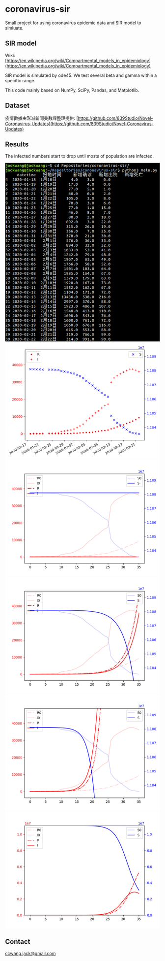 # coronavirus-sir
Small project for using coronavirus epidemic data and SIR model to simluate.

## SIR model

Wiki:
[https://en.wikipedia.org/wiki/Compartmental_models_in_epidemiology](https://en.wikipedia.org/wiki/Compartmental_models_in_epidemiology)

SIR model is simulated by ode45.
We test several beta and gamma within a specific range.

This code mainly based on NumPy, SciPy, Pandas, and Matplotlib.

## Dataset

疫情數據由澎派新聞美數課整理提供:
[https://github.com/839Studio/Novel-Coronavirus-Updates](https://github.com/839Studio/Novel-Coronavirus-Updates)

## Results

The infected numbers start to drop until mosts of population are infected.

![preprocessed_data](figures/preprocessed_data.png)
![preprocessed_data_plot](figures/preprocessed_data_plot.png)
![beta_0_3_gamma_0_3](figures/beta_0_3_gamma_0_3.png)
![beta_0_7_gamma_0_4](figures/beta_0_7_gamma_0_4.png)
![beta_0_8_gamma_0_3](figures/beta_0_8_gamma_0_3.png)
![beta_0_8_gamma_0_3_fullscale](figures/beta_0_8_gamma_0_3_fullscale.png)

## Contact

ccwang.jack@gmail.com

